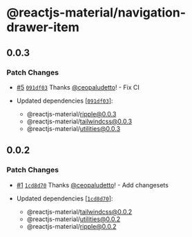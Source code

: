 # @reactjs-material/navigation-drawer-item

## 0.0.3

### Patch Changes

- [#5](https://github.com/ceopaludetto/react-material/pull/5) [`091df03`](https://github.com/ceopaludetto/react-material/commit/091df030302c60906fe5ba2bd964147bffe11381) Thanks [@ceopaludetto](https://github.com/ceopaludetto)! - Fix CI

- Updated dependencies [[`091df03`](https://github.com/ceopaludetto/react-material/commit/091df030302c60906fe5ba2bd964147bffe11381)]:
  - @reactjs-material/ripple@0.0.3
  - @reactjs-material/tailwindcss@0.0.3
  - @reactjs-material/utilities@0.0.3

## 0.0.2

### Patch Changes

- [#1](https://github.com/ceopaludetto/react-material/pull/1) [`1cd8d70`](https://github.com/ceopaludetto/react-material/commit/1cd8d70d6d689efd6399e5e274979e7c15f02b75) Thanks [@ceopaludetto](https://github.com/ceopaludetto)! - Add changesets

- Updated dependencies [[`1cd8d70`](https://github.com/ceopaludetto/react-material/commit/1cd8d70d6d689efd6399e5e274979e7c15f02b75)]:
  - @reactjs-material/tailwindcss@0.0.2
  - @reactjs-material/utilities@0.0.2
  - @reactjs-material/ripple@0.0.2
